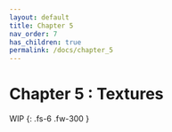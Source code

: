 ```yaml
---
layout: default
title: Chapter 5
nav_order: 7
has_children: true
permalink: /docs/chapter_5
---
```


# Chapter 5 : Textures

WIP
{: .fs-6 .fw-300 }
